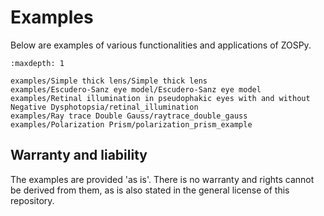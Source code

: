 # Examples

Below are examples of various functionalities and applications of ZOSPy.

<!-- 
List the paths of the examples relative to the project root.
The example folder is copied to the documentation folder before building the documentation.
-->
```{toctree}
:maxdepth: 1

examples/Simple thick lens/Simple thick lens
examples/Escudero-Sanz eye model/Escudero-Sanz eye model
examples/Retinal illumination in pseudophakic eyes with and without Negative Dysphotopsia/retinal_illumination
examples/Ray trace Double Gauss/raytrace_double_gauss
examples/Polarization Prism/polarization_prism_example
```

## Warranty and liability

The examples are provided 'as is'. There is no warranty and rights cannot be derived from them, as is also stated in the general license of this repository.
   